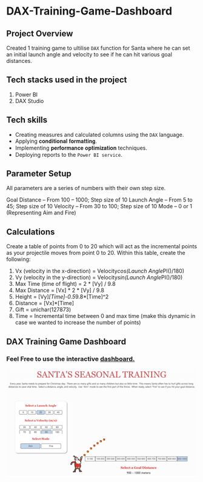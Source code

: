 # DAX-Training-Game-Dashboard

## Project Overview

Created 1 training game to ultilise `DAX` function for Santa where he can set an initial launch angle and velocity to see if he can hit various goal distances.


## Tech stacks used in the project
1. Power BI
2. DAX Studio
   

## Tech skills
* Creating measures and calculated columns using the `DAX` language.
* Applying 𝐜𝐨𝐧𝐝𝐢𝐭𝐢𝐨𝐧𝐚𝐥 𝐟𝐨𝐫𝐦𝐚𝐭𝐭𝐢𝐧𝐠.
* Implementing 𝐩𝐞𝐫𝐟𝐨𝐫𝐦𝐚𝐧𝐜𝐞 𝐨𝐩𝐭𝐢𝐦𝐢𝐳𝐚𝐭𝐢𝐨𝐧 techniques.
* Deploying reports to the `Power BI service`.

## Parameter Setup

All parameters are a series of numbers with their own step size.

Goal Distance – From 100 – 1000; Step size of 10
Launch Angle – From 5 to 45; Step size of 10
Velocity – From 30 to 100; Step size of 10
Mode – 0 or 1 (Representing Aim and Fire)

## Calculations

Create a table of points from 0 to 20 which will act as the incremental points as your projectile moves from point 0 to 20.  Within this table, create the following:

1. Vx (velocity in the x-direction) = Velocity*cos(Launch Angle*PI()/180)
2. Vy (velocity in the y-direction) = Velocity*sin(Launch Angle*PI()/180)
3. Max Time (time of flight) = 2 * [Vy] / 9.8
4. Max Distance = [Vx] * 2 * [Vy] / 9.8
5. Height = [Vy]*[Time]-0.5*9.8*[Time]^2
6. Distance = [Vx]*[Time]
7. Gift = unichar(127873)
8. Time = Incremental time between 0 and max time (make this dynamic in case we wanted to increase the number of points)

## DAX Training Game Dashboard

### Feel Free to use the interactive [dashboard.](https://app.powerbi.com/view?r=eyJrIjoiNTBhNGE3NjctNDU1Yy00ODI2LWE4YjUtNWJiMzE2NjJkZTEyIiwidCI6IjMxNjIzZjJjLWQ0ZTMtNDYwOS1iNTkzLWMzNjVkN2I3YmExZiJ9)

![SANTA'S SEASONAL TRAINING.png](https://github.com/PennyLi123/DAX-Training-Game-Dashboard/blob/main/SANTA'S%20SEASONAL%20TRAINING.png)


